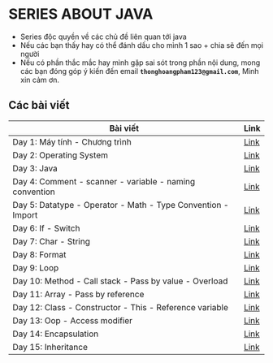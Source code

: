 # SERIES ABOUT JAVA

- Series độc quyền về các chủ đề liên quan tới java
- Nếu các bạn thấy hay có thể đánh dấu cho mình 1 sao + chia sẽ đến mọi người
- Nếu có phần thắc mắc hay mình gặp sai sót trong phần nội dung, mong các bạn đóng góp ý kiến đến email **`thonghoangpham123@gmail.com`**, Mình xin cảm ơn.

## Các bài viết

| Bài viết                                                     | Link              |
| ------------------------------------------------------------ | ----------------- |
| Day 1: Máy tính - Chương trình                               | [Link](day001.md) |
| Day 2: Operating System                                      | [Link](day002.md) |
| Day 3: Java                                                  | [Link](day003.md) |
| Day 4: Comment - scanner - variable - naming convention      | [Link](day004.md) |
| Day 5: Datatype - Operator - Math - Type Convention - Import | [Link](day005.md) |
| Day 6: If - Switch                                           | [Link](day006.md) |
| Day 7: Char - String                                         | [Link](day007.md) |
| Day 8: Format                                                | [Link](day008.md) |
| Day 9: Loop                                                  | [Link](day009.md) |
| Day 10: Method - Call stack - Pass by value - Overload       | [Link](day010.md) |
| Day 11: Array - Pass by reference                            | [Link](day011.md) |
| Day 12: Class - Constructor - This - Reference variable      | [Link](day012.md) |
| Day 13: Oop - Access modifier                                | [Link](day013.md) |
| Day 14: Encapsulation                                        | [Link](day014.md) |
| Day 15: Inheritance                                          | [Link](day015.md) |
